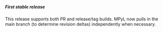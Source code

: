 ##### First stable release
This release supports both PR and release/tag builds.
MPyL now pulls in the main branch (to determine revision deltas) independently when necessary.
